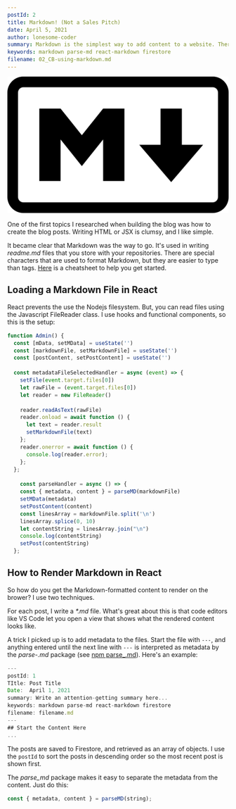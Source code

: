 ```yaml
---
postId: 2
title: Markdown! (Not a Sales Pitch)
date: April 5, 2021
author: lonesome-coder
summary: Markdown is the simplest way to add content to a website. There are a few things to learn to use it with React...
keywords: markdown parse-md react-markdown firestore
filename: 02_CB-using-markdown.md
---
```


![markdown logo](../assets/markdown-mark.png)

One of the first topics I researched when building the blog was how to create the blog posts. Writing HTML or JSX is clumsy, and I like simple.

It became clear that Markdown was the way to go. It's used in writing _readme.md_ files that you store with your repositories. There are special characters that are used to format Markdown, but they are easier to type than tags. [Here](https://commonmark.org/help/) is a cheatsheet to help you get started.

## Loading a Markdown File in React

React prevents the use the Nodejs filesystem. But, you can read files using the Javascript FileReader class. I use hooks and functional components, so this is the setup:

```js
function Admin() {
  const [mData, setMData] = useState('')
  const [markdownFile, setMarkdownFile] = useState('')
  const [postContent, setPostContent] = useState('')

  const metadataFileSelectedHandler = async (event) => {
    setFile(event.target.files[0])
    let rawFile = (event.target.files[0])
    let reader = new FileReader()

    reader.readAsText(rawFile)
    reader.onload = await function () {
      let text = reader.result
      setMarkdownFile(text)
    };
    reader.onerror = await function () {
      console.log(reader.error);
    };
  };

    const parseHandler = async () => {
    const { metadata, content } = parseMD(markdownFile)
    setMData(metadata)
    setPostContent(content)
    const linesArray = markdownFile.split('\n')
    linesArray.splice(0, 10)
    let contentString = linesArray.join("\n")
    console.log(contentString)
    setPost(contentString)
  };

```

## How to Render Markdown in React

So how do you get the Markdown-formatted content to render on the brower? I use two techniques.

For each post, I write a _\*.md_ file. What's great about this is that code editors like VS Code let you open a view that shows what the rendered content looks like.

A trick I picked up is to add metadata to the files. Start the file with _`---`_, and anything entered until the next line with _`---`_ is interpreted as metadata by the _parse\-.md_ package (see [npm parse\_.md](https://www.npmjs.com/package/parse-md)). Here's an example:

```js
---
postId: 1
TItle: Post Title
Date:  April 1, 2021
summary: Write an attention-getting summary here...
keywords: markdown parse-md react-markdown firestore
filename: filename.md
---
## Start the Content Here
...
```

The posts are saved to Firestore, and retrieved as an array of objects. I use the `postId` to sort the posts in descending order so the most recent post is shown first.

The _parse_md_ package makes it easy to separate the metadata from the content. Just do this:

```js
const { metadata, content } = parseMD(string);
```

